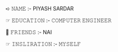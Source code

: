 ➪ 𝙽𝙰𝙼𝙴 :- PIYASH SARDAR


☞︎︎︎ 𝙴𝙳𝚄𝙲𝙰𝚃𝙸𝙾𝙽 :- 𝙲𝙾𝙼𝙿𝚄𝚃𝙴𝚁 𝙴𝙽𝙶𝙸𝙽𝙴𝙴𝚁


👬 𝙵𝚁𝙸𝙴𝙽𝙳𝚂 :- NAI

☞︎︎︎ 𝙸𝙽𝚂𝙻𝙸𝚁𝙰𝚃𝙸𝙾𝙽 :- 𝙼𝚈𝚂𝙴𝙻𝙵


